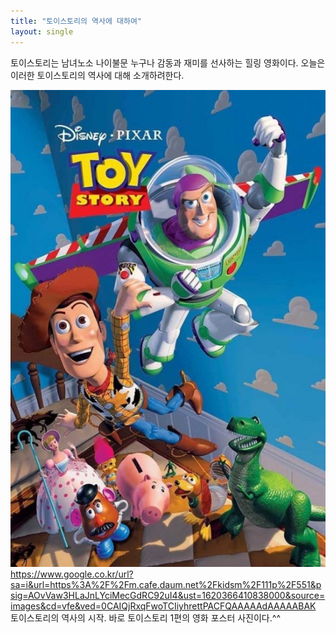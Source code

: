 ```yaml
---
title: "토이스토리의 역사에 대하여"
layout: single
---
```


토이스토리는 남녀노소 나이불문 누구나 감동과 재미를 선사하는 힐링 영화이다. 오늘은 이러한 토이스토리의 역사에 대해 소개하려한다.


![toystory](/assets/images/toystory.png)
https://www.google.co.kr/url?sa=i&url=https%3A%2F%2Fm.cafe.daum.net%2Fkidsm%2F111p%2F551&psig=AOvVaw3HLaJnLYciMecGdRC92uI4&ust=1620366410838000&source=images&cd=vfe&ved=0CAIQjRxqFwoTCIiyhrettPACFQAAAAAdAAAAABAK  
토이스토리의 역사의 시작. 바로 토이스토리 1편의 영화 포스터 사진이다.^^  

